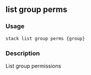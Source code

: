 ## list group perms

### Usage

`stack list group perms {group}`

### Description

List group permissions


